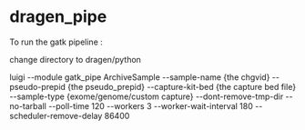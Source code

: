 # dragen_pipe

To run the gatk pipeline : 

change directory to dragen/python 

luigi --module gatk_pipe ArchiveSample --sample-name {the chgvid} --pseudo-prepid {the pseudo_prepid} --capture-kit-bed {the capture bed file} --sample-type {exome/genome/custom capture} --dont-remove-tmp-dir --no-tarball --poll-time 120 --workers 3 --worker-wait-interval 180 --scheduler-remove-delay 86400
